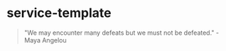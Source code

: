 # service-template

<!-- INSPIRATIONAL_QUOTE_START -->
> "We may encounter many defeats but we must not be defeated." - Maya Angelou
<!-- INSPIRATIONAL_QUOTE_END -->

